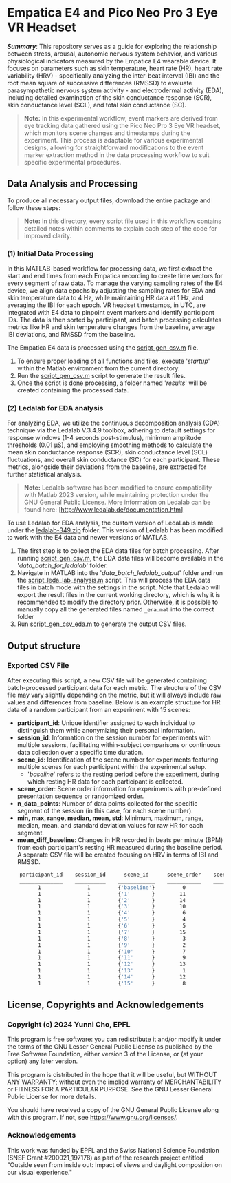 # Empatica E4 and Pico Neo Pro 3 Eye VR Headset
***Summary***:
This repository serves as a  guide for exploring the relationship between stress, arousal, autonomic nervous system behavior, and various physiological indicators measured by the Empatica E4 wearable device. It focuses on parameters such as skin temperature, heart rate (HR), heart rate variability (HRV) - specifically analyzing the inter-beat interval (IBI) and the root mean square of successive differences (RMSSD) to evaluate parasympathetic nervous system activity - and electrodermal activity (EDA), including detailed examination of the skin conductance response (SCR), skin conductance level (SCL), and total skin conductance (SC).

>**Note:** In this experimental workflow, event markers are derived from eye tracking data gathered using the Pico Neo Pro 3 Eye VR headset, which monitors scene changes and timestamps during the experiment. This process is adaptable for various experimental designs, allowing for straightforward modifications to the event marker extraction method in the data processing workflow to suit specific experimental procedures.

## Data Analysis and Processing
To produce all necessary output files, download the entire package and follow these steps:

>**Note:** In this directory, every script file used in this workflow contains detailed notes within comments to explain each step of the code for improved clarity.

### (1) Initial Data Processing
In this MATLAB-based workflow for processing data, we first extract the start and end times from each Empatica recording to create time vectors for every segment of raw data. To manage the varying sampling rates of the E4 device, we align data epochs by adjusting the sampling rates for EDA and skin temperature data to 4 Hz, while maintaining HR data at 1 Hz, and averaging the IBI for each epoch. VR headset timestamps, in UTC, are integrated with E4 data to pinpoint event markers and identify participant IDs. The data is then sorted by participant, and batch processing calculates metrics like HR and skin temperature changes from the baseline, average IBI deviations, and RMSSD from the baseline.

The Empatica E4 data is processed using the [script_gen_csv.m](script_gen_csv.m) file.
1. To ensure proper loading of all functions and files, execute '*startup*' within the Matlab environment from the current directory.
2. Run the [script_gen_csv.m](script_gen_csv.m) script to generate the result files.
3. Once the script is done processing, a folder named '*results*' will be created containing the processed data.

### (2) Ledalab for EDA analysis
For analyzing EDA, we utilize the continuous decomposition analysis (CDA) technique via the Ledalab V.3.4.9 toolbox, adhering to default settings for response windows (1-4 seconds post-stimulus), minimum amplitude thresholds (0.01 μS), and employing smoothing methods to calculate the mean skin conductance response (SCR), skin conductance level (SCL) fluctuations, and overall skin conductance (SC) for each participant. These metrics, alongside their deviations from the baseline, are extracted for further statistical analysis.

>**Note:** Ledalab software has been modified to ensure compatibility with Matlab 2023 version, while maintaining protection under the GNU General Public License. More information on Ledalab can be found here: [http://www.ledalab.de/documentation.htm]

To use Ledalab for EDA analysis, the custom version of LedaLab is made under the [ledalab-349.zip](ledalab-349.zip) folder. This version of Ledalab has been modified to work with the E4 data and newer versions of MATLAB.
1. The first step is to collect the EDA data files for batch processing. After running [script_gen_csv.m](script_gen_csv.m), the EDA data files will become available in the '*data_batch_for_ledalab*' folder.
2. Navigate in MATLAB into the '*data_batch_ledalab_output*' folder and run the [script_leda_lab_analysis.m](script_leda_lab_analysis.m) script. This will process the EDA data files in batch mode with the settings in the script. Note that Ledalab will export the result files in the current working directory, which is why it is recommended to modify the directory prior. Otherwise, it is possible to manually copy all the generated files named `_era.mat` into the correct folder
3. Run [script_gen_csv_eda.m](script_gen_csv_eda.m) to generate the output CSV files.

## Output structure
### Exported CSV File
After executing this script, a new CSV file will be generated containing batch-processed participant data for each metric. The structure of the CSV file may vary slightly depending on the metric, but it will always include raw values and differences from baseline. Below is an example structure for HR data of a random participant from an experiment with 15 scenes:
- **participant_id**: Unique identifier assigned to each individual to distinguish them while anonymizing their personal information.
- **session_id**: Information on the session number for experiments with multiple sessions, facilitating within-subject comparisons or continuous data collection over a specific time duration.
- **scene_id**: Identification of the scene number for experiments featuring multiple scenes for each participant within the experimental setup.
    - '*baseline*' refers to the resting period before the experiment, during which resting HR data for each participant is collected.
- **scene_order**: Scene order information for experiments with pre-defined presentation sequence or randomized order.
- **n_data_points**: Number of data points collected for the specific segment of the session (in this case, for each scene number).
- **min, max, range, median, mean, std**: Minimum, maximum, range, median, mean, and standard deviation values for raw HR for each segment.
- **mean_diff_baseline**: Changes in HR recorded in beats per minute (BPM) from each participant's resting HR measured during the baseline period. A separate CSV file will be created focusing on HRV in terms of IBI and RMSSD.

```bash
    participant_id    session_id      scene_id      scene_order    scene_duration    n_data_points     min       max      range    median     mean       std      mean_diff_baseline
    ______________    __________    ____________    ___________    ______________    _____________    ______    ______    _____    ______    ______    _______    __________________
          1               1         {'baseline'}         0              298               150         80.095     84.95    4.855    82.263    82.338     1.2954              NaN
          1               1         {'1'       }        11               90                46          80.88      85.2     4.32     81.89    82.502     1.4095          0.16361
          1               1         {'2'       }        14               86                44         80.675    83.475      2.8    82.585    82.153    0.97305         -0.18495
          1               1         {'3'       }        10               75                38          83.16     84.75     1.59     83.96    83.916    0.44829           1.5782
          1               1         {'4'       }         6              104                53          80.74     86.83     6.09    83.765     83.72     1.7393           1.3819
          1               1         {'5'       }         4               82                42         81.925    85.925        4     84.67    84.229      1.353           1.8912
          1               1         {'6'       }         5               80                41          82.62     87.48     4.86     84.76    84.747     1.3504           2.4091
          1               1         {'7'       }        15               74                38         83.435     84.91    1.475    84.028    84.113    0.46631           1.7753
          1               1         {'8'       }         3               94                48          82.65     87.79     5.14    85.635    85.526     1.7262           3.1883
          1               1         {'9'       }         2               86                44          83.09     87.76     4.67    84.888    84.961     1.1539           2.6231
          1               1         {'10'      }         7               84                43             82    85.885    3.885    83.705    83.846     1.2231           1.5078
          1               1         {'11'      }         9              102                52          81.16     84.04     2.88     82.21    82.348      0.767          0.01004
          1               1         {'12'      }        13              104                53         81.595    86.055     4.46     83.86    83.627     1.1203           1.2891
          1               1         {'13'      }         1              127                64          81.25     85.05      3.8    82.558    82.692    0.83095          0.35413
          1               1         {'14'      }        12               94                48          82.84    86.265    3.425    84.078     84.35     1.0619           2.0114
          1               1         {'15'      }         8              124                63          81.37     85.94     4.57    84.315    83.944     1.7012            1.606
```

## License, Copyrights and Acknowledgements
### Copyright (c) 2024 Yunni Cho, EPFL
This program is free software: you can redistribute it and/or modify it under the terms of the GNU Lesser General Public License
as published by the Free Software Foundation, either version 3 of the License, or (at your option) any later version.

This program is distributed in the hope that it will be useful, but WITHOUT ANY WARRANTY; without even the implied warranty of
MERCHANTABILITY or FITNESS FOR A PARTICULAR PURPOSE. See the GNU Lesser General Public License for more details.

You should have received a copy of the GNU General Public License along with this program.
If not, see <https://www.gnu.org/licenses/>.

### Acknowledgements
This work was funded by EPFL and the Swiss National Science Foundation (SNSF Grant #200021_197178) as part of the research project entitled "Outside seen from inside out: Impact of views and daylight composition on our visual experience."
